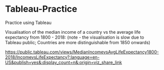 # Tableau-Practice
Practice using Tableau

Visualisation of the median income of a country vs the average life expectancy from 1800 - 2018:
(note - the visualisation is slow due to Tableau public; Countries are more distinguishable from 1850 onwards)

https://public.tableau.com/views/MedianIncomevsAvgLifeExpectancy1800-2018/IncomevsLifeExpectancy?:language=en-US&publish=yes&:display_count=n&:origin=viz_share_link

